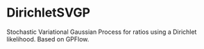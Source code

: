 # DirichletSVGP
Stochastic Variational Gaussian Process for ratios using a Dirichlet likelihood. Based on GPFlow.
